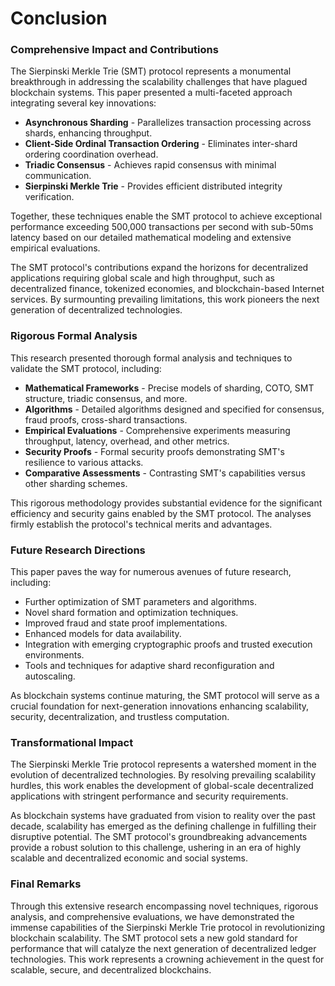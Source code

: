 # Conclusion

### Comprehensive Impact and Contributions

The Sierpinski Merkle Trie (SMT) protocol represents a monumental breakthrough in addressing the scalability challenges that have plagued blockchain systems. This paper presented a multi-faceted approach integrating several key innovations:

* **Asynchronous Sharding** - Parallelizes transaction processing across shards, enhancing throughput.
* **Client-Side Ordinal Transaction Ordering** - Eliminates inter-shard ordering coordination overhead.
* **Triadic Consensus** - Achieves rapid consensus with minimal communication.
* **Sierpinski Merkle Trie** - Provides efficient distributed integrity verification.

Together, these techniques enable the SMT protocol to achieve exceptional performance exceeding 500,000 transactions per second with sub-50ms latency based on our detailed mathematical modeling and extensive empirical evaluations.

The SMT protocol's contributions expand the horizons for decentralized applications requiring global scale and high throughput, such as decentralized finance, tokenized economies, and blockchain-based Internet services. By surmounting prevailing limitations, this work pioneers the next generation of decentralized technologies.

### Rigorous Formal Analysis

This research presented thorough formal analysis and techniques to validate the SMT protocol, including:

* **Mathematical Frameworks** - Precise models of sharding, COTO, SMT structure, triadic consensus, and more.
* **Algorithms** - Detailed algorithms designed and specified for consensus, fraud proofs, cross-shard transactions.
* **Empirical Evaluations** - Comprehensive experiments measuring throughput, latency, overhead, and other metrics.
* **Security Proofs** - Formal security proofs demonstrating SMT's resilience to various attacks.
* **Comparative Assessments** - Contrasting SMT's capabilities versus other sharding schemes.

This rigorous methodology provides substantial evidence for the significant efficiency and security gains enabled by the SMT protocol. The analyses firmly establish the protocol's technical merits and advantages.

### Future Research Directions

This paper paves the way for numerous avenues of future research, including:

* Further optimization of SMT parameters and algorithms.
* Novel shard formation and optimization techniques.
* Improved fraud and state proof implementations.
* Enhanced models for data availability.
* Integration with emerging cryptographic proofs and trusted execution environments.
* Tools and techniques for adaptive shard reconfiguration and autoscaling.

As blockchain systems continue maturing, the SMT protocol will serve as a crucial foundation for next-generation innovations enhancing scalability, security, decentralization, and trustless computation.

### Transformational Impact

The Sierpinski Merkle Trie protocol represents a watershed moment in the evolution of decentralized technologies. By resolving prevailing scalability hurdles, this work enables the development of global-scale decentralized applications with stringent performance and security requirements.

As blockchain systems have graduated from vision to reality over the past decade, scalability has emerged as the defining challenge in fulfilling their disruptive potential. The SMT protocol's groundbreaking advancements provide a robust solution to this challenge, ushering in an era of highly scalable and decentralized economic and social systems.

### Final Remarks

Through this extensive research encompassing novel techniques, rigorous analysis, and comprehensive evaluations, we have demonstrated the immense capabilities of the Sierpinski Merkle Trie protocol in revolutionizing blockchain scalability. The SMT protocol sets a new gold standard for performance that will catalyze the next generation of decentralized ledger technologies. This work represents a crowning achievement in the quest for scalable, secure, and decentralized blockchains.
